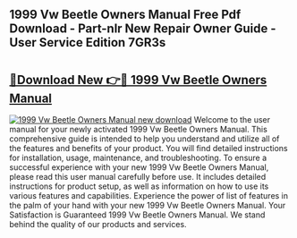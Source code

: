 ## 1999 Vw Beetle Owners Manual Free Pdf Download - Part-nlr New Repair Owner Guide - User Service Edition 7GR3s

# <h2><a href="http://bc21269.oget.top/?id=1999+Vw+Beetle+Owners+Manual">🔗Download New 👉🔴 1999 Vw Beetle Owners Manual</a></h2>

[![1999 Vw Beetle Owners Manual new download](https://i.imgur.com/5g1atiW.png)](http://bc21269.oget.top/?id=1999+Vw+Beetle+Owners+Manual)
Welcome to the user manual for your newly activated 1999 Vw Beetle Owners Manual. This comprehensive guide is intended to help you understand and utilize all of the features and benefits of your product. You will find detailed instructions for installation, usage, maintenance, and troubleshooting. To ensure a successful experience with your new 1999 Vw Beetle Owners Manual, please read this user manual carefully before use. It includes detailed instructions for product setup, as well as information on how to use its various features and capabilities. Experience the power of list of features in the palm of your hand with your new 1999 Vw Beetle Owners Manual. Your Satisfaction is Guaranteed 1999 Vw Beetle Owners Manual. We stand behind the quality of our products and services.
